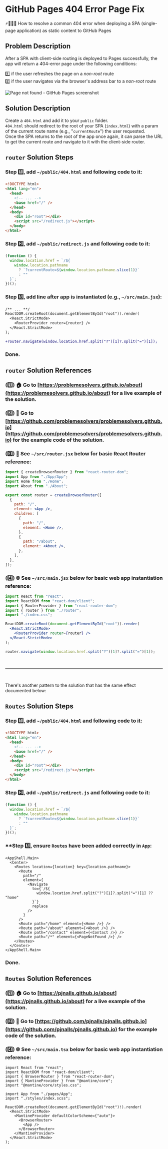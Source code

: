 # GitHub Pages 404 Error Page Fix

⚡️🐞🧑‍🏫 How to resolve a common 404 error when deploying a SPA (single-page application) as static content to GitHub Pages

## Problem Description

After a SPA with client-side routing is deployed to Pages successfully, the app will return a 404-error page under the following conditions:

1️⃣ if the user refreshes the page on a <i>non-root</i> route<br />
2️⃣ if the user navigates via the browser's address bar to a <i>non-root</i> route

<img alt="Page not found - GitHub Pages screenshot" src="_404-error-page.png">

## Solution Description

Create a `404.html` and add it to your `public` folder.<br/>
`404.html` should redirect to the root of your SPA (`index.html`) with a param of the current route name (e.g., "`currentRoute`") the user requested.<br/>
Once the SPA returns to the root of the app once again, it can parse the URL to get the current route and navigate to it with the client-side router.

## `router` Solution Steps

### **Step** 1️⃣, add `~/public/404.html` and following code to it:

```html
<!DOCTYPE html>
<html lang="en">
  <head>
    <!-- ... -->
    <base href="/" />
  </head>
  <body>
    <div id="root"></div>
    <script src="/redirect.js"></script>
  </body>
</html>
```

### **Step** 2️⃣, add `~/public/redirect.js` and following code to it:

```javascript
(function () {
  window.location.href = `/${
    window.location.pathname
      ? `?currentRoute=${window.location.pathname.slice(1)}`
      : ""
  }`;
})();
```

### **Step** 3️⃣, add line after app is instantiated (e.g., `~/src/main.jsx`):

```diff
/** ... **/
ReactDOM.createRoot(document.getElementById("root")).render(
  <React.StrictMode>
    <RouterProvider router={router} />
  </React.StrictMode>
);

+router.navigate(window.location.href.split("?")[1]?.split("=")[1]);
```

### Done.

## `router` Solution References

### (1️⃣) 🏠 Go to [https://problemesolvers.github.io/about](https://problemesolvers.github.io/about) for a live example of the solution.

### (2️⃣) 🧮 Go to [https://github.com/problemesolvers/problemesolvers.github.io](https://github.com/problemesolvers/problemesolvers.github.io) for the example code of the solution.

### (3️⃣) 🚏 See `~/src/router.jsx` below for basic React Router reference:

```jsx
import { createBrowserRouter } from "react-router-dom";
import App from "./App/App";
import Home from "./Home";
import About from "./About";

export const router = createBrowserRouter([
  {
    path: "/",
    element: <App />,
    children: [
      {
        path: "/",
        element: <Home />,
      },
      {
        path: "/about",
        element: <About />,
      },
    ],
  },
]);
```

### (4️⃣) 🌐 See `~/src/main.jsx` below for basic web app instantiation reference:

```jsx
import React from "react";
import ReactDOM from "react-dom/client";
import { RouterProvider } from "react-router-dom";
import { router } from "./router";
import "./index.css";

ReactDOM.createRoot(document.getElementById("root")).render(
  <React.StrictMode>
    <RouterProvider router={router} />
  </React.StrictMode>
);

router.navigate(window.location.href.split("?")[1]?.split("=")[1]);
```

<br/>

---

<br />

There's another pattern to the solution that has the same effect documented below:

## `Routes` Solution Steps

### **Step** 1️⃣, add `~/public/404.html` and following code to it:

```html
<!DOCTYPE html>
<html lang="en">
  <head>
    <!-- ... -->
    <base href="/" />
  </head>
  <body>
    <div id="root"></div>
    <script src="/redirect.js"></script>
  </body>
</html>
```

### **Step** 2️⃣, add `~/public/redirect.js` and following code to it:

```javascript
(function () {
  window.location.href = `/${
    window.location.pathname
      ? `?currentRoute=${window.location.pathname.slice(1)}`
      : ""
  }`;
})();
```

### \*\*Step 3️⃣, ensure `Routes` have been added correctly in `App`:

```tsx
<AppShell.Main>
  <Center>
    <Routes location={location} key={location.pathname}>
      <Route
        path="/"
        element={
          <Navigate
            to={`/${
              window.location.href.split("?")[1]?.split("=")[1] ?? "home"
            }`}
            replace
          />
        }
      />
      <Route path="/home" element={<Home />} />
      <Route path="/about" element={<About />} />
      <Route path="/contact" element={<Contact />} />
      <Route path="/*" element={<PageNotFound />} />
    </Routes>
  </Center>
</AppShell.Main>
```

### Done.

## `Routes` Solution References

### (1️⃣) 🏠 Go to [https://pjnalls.github.io/about](https://pjnalls.github.io/about) for a live example of the solution.

### (2️⃣) 🧮 Go to [https://github.com/pjnalls/pjnalls.github.io](https://github.com/pjnalls/pjnalls.github.io) for the example code of the solution.

### (4️⃣) 🌐 See `~/src/main.tsx` below for basic web app instantiation reference:

```tsx
import React from "react";
import ReactDOM from "react-dom/client";
import { BrowserRouter } from "react-router-dom";
import { MantineProvider } from "@mantine/core";
import "@mantine/core/styles.css";

import App from "./pages/App";
import "./styles/index.scss";

ReactDOM.createRoot(document.getElementById("root")!).render(
  <React.StrictMode>
    <MantineProvider defaultColorScheme={"auto"}>
      <BrowserRouter>
        <App />
      </BrowserRouter>
    </MantineProvider>
  </React.StrictMode>
);
```
